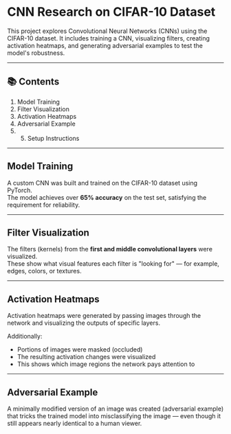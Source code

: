 # CNN Research on CIFAR-10 Dataset

This project explores Convolutional Neural Networks (CNNs) using the CIFAR-10 dataset. It includes training a CNN, visualizing filters, creating activation heatmaps, and generating adversarial examples to test the model's robustness.

---

## 📚 Contents

1. Model Training
2. Filter Visualization
3. Activation Heatmaps
4. Adversarial Example
5. 5. Setup Instructions
---

##  Model Training

A custom CNN was built and trained on the CIFAR-10 dataset using PyTorch.  
The model achieves over **65% accuracy** on the test set, satisfying the requirement for reliability.

---

##  Filter Visualization 

The filters (kernels) from the **first and middle convolutional layers** were visualized.  
These show what visual features each filter is "looking for" — for example, edges, colors, or textures.

---

##  Activation Heatmaps

Activation heatmaps were generated by passing images through the network and visualizing the outputs of specific layers.  

Additionally:
- Portions of images were masked (occluded)
- The resulting activation changes were visualized
- This shows which image regions the network pays attention to

---

##  Adversarial Example

A minimally modified version of an image was created (adversarial example) that tricks the trained model into misclassifying the image — even though it still appears nearly identical to a human viewer.




